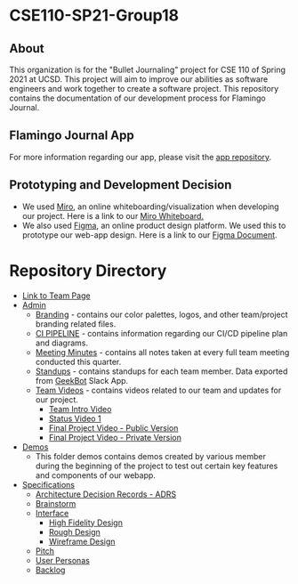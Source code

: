 # CSE110-SP21-Group18
## About
This organization is for the "Bullet Journaling" project for CSE 110 of Spring 2021 at UCSD. This project will aim to improve our abilities as software engineers and work together to create a software project. This repository contains the documentation of our development process for Flamingo Journal.

## Flamingo Journal App
For more information regarding our app, please visit the [app repository](https://github.com/cse110-sp21-group18/Bullet-Journal-App).

## Prototyping and Development Decision
- We used [Miro](https://miro.com/app/board/o9J_lJNJRJw=/), an online whiteboarding/visualization when developing our project. Here is a link to our [Miro Whiteboard.](https://miro.com/app/board/o9J_lJNJRJw=/)
- We also used [Figma](https://www.figma.com/file/2mqMSTfvM2KBocoj5mC79J/The-Frontend-Flamingos-Bullet-Journal?node-id=0%3A1), an online product design platform. We used this to prototype our web-app design. Here is a link to our [Figma Document](https://www.figma.com/file/2mqMSTfvM2KBocoj5mC79J/The-Frontend-Flamingos-Bullet-Journal?node-id=0%3A1).

# Repository Directory
- [Link to Team Page](admin/team.md)
- [Admin](admin/)
  - [Branding](admin/branding/) - contains our color palettes, logos, and other team/project branding related files.
  - [CI PIPELINE](admin/cipipeline/) - contains information regarding our CI/CD pipeline plan and diagrams.
  - [Meeting Minutes](admin/meetings/) - contains all notes taken at every full team meeting conducted this quarter.
  - [Standups](admin/standup/standup.md) - contains standups for each team member. Data exported from [GeekBot](https://geekbot.com/) Slack App.
  - [Team Videos](admin/videos/) - contains videos related to our team and updates for our project.
    - [Team Intro Video](https://www.youtube.com/watch?v=G6vgoQyO6ks)
    - [Status Video 1](admin/videos/statusvideo1.mp4)
    - [Final Project Video - Public Version](https://youtu.be/v79h4i7QdvA)
    - [Final Project Video - Private Version](https://youtu.be/Z2rwLu3APQQ)
- [Demos](demos/)
  - This folder demos contains demos created by various member during the beginning of the project to test out certain key features and components of our webapp.
- [Specifications](specs/)
  - [Architecture Decision Records - ADRS](specs/adrs/)
  - [Brainstorm](specs/brainstorm/)
  - [Interface](specs/interface/)
    - [High Fidelity Design](specs/interface/highfidelity/)
    - [Rough Design](specs/interface/rough/)
    - [Wireframe Design](specs/interface/wireframes/)
  - [Pitch](specs/pitch/Starting_Pitch.md)
  - [User Personas](specs/users/)
  - [Backlog](specs/backlog.md)
